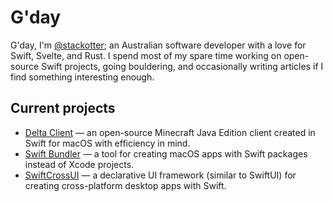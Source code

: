 # G'day

G'day, I'm [@stackotter](https://github.com/stackotter); an Australian software developer with a love for Swift, Svelte, and Rust. I spend most of my spare time working on open-source Swift projects, going bouldering, and occasionally writing articles if I find something interesting enough.

## Current projects

- [Delta Client](https://github.com/stackotter/delta-client) — an open-source Minecraft Java Edition client created in Swift for macOS with efficiency in mind.
- [Swift Bundler](https://github.com/stackotter/swift-bundler) — a tool for creating macOS apps with Swift packages instead of Xcode projects.
- [SwiftCrossUI](https://github.com/stackotter/swift-cross-ui) — a declarative UI framework (similar to SwiftUI) for creating cross-platform desktop apps with Swift.
